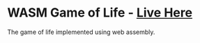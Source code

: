 # WASM Game of Life - [Live Here](https://wasm-game-of-life.netlify.com)

The game of life implemented using web assembly.
